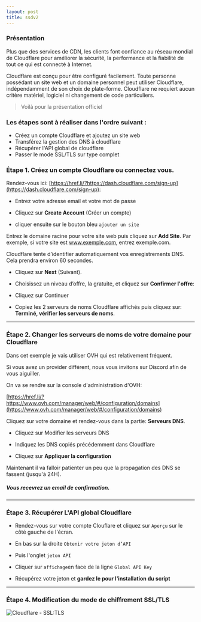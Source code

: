 ```yaml
---
layout: post
title: ssdv2
---
```

### Présentation
Plus que des services de CDN, les clients font confiance au réseau mondial de Cloudflare pour améliorer la sécurité, la performance et la fiabilité de tout ce qui est connecté à Internet.

Cloudflare est conçu pour être configuré facilement. Toute personne possédant un site web et un domaine personnel peut utiliser Cloudflare, indépendamment de son choix de plate-forme. Cloudflare ne requiert aucun critère matériel, logiciel ni changement de code particuliers.

> Voilà pour la présentation officiel

### Les étapes sont à réaliser dans l'ordre suivant :
* Créez un compte Cloudflare et ajoutez un site web
* Transférez la gestion des DNS à cloudflare
* Récupérer l'API global de cloudflare
* Passer le mode SSL/TLS sur type complet

### Étape 1. Créez un compte Cloudflare ou connectez vous.

Rendez-vous ici: [https://href.li/?https://dash.cloudflare.com/sign-up](https://dash.cloudflare.com/sign-up):

- Entrez votre adresse email et votre mot de passe

- Cliquez sur **Create Account** (Créer un compte)

- cliquer ensuite sur le bouton bleu ``ajouter un site``


Entrez le domaine racine pour votre site web puis cliquez sur **Add Site**. Par exemple, si votre site est www.exemple.com, entrez exemple.com.

Cloudflare tente d’identifier automatiquement vos enregistrements DNS. Cela prendra environ 60 secondes.

- Cliquez sur **Next** (Suivant).

- Choisissez un niveau d’offre, la gratuite, et cliquez sur **Confirmer l'offre**:

- Cliquez sur Continuer

- Copiez les 2 serveurs de noms Cloudflare affichés puis cliquez sur: **Terminé, vérifier les serveurs de noms**.

***

### Étape 2. Changer les serveurs de noms de votre domaine pour Cloudflare 

Dans cet exemple je vais utiliser OVH qui est relativement fréquent. 

Si vous avez un provider différent, nous vous invitons sur Discord afin de vous aiguiller.

On va se rendre sur la console d'administration d'OVH:

[https://href.li/?https://www.ovh.com/manager/web/#/configuration/domains](https://www.ovh.com/manager/web/#/configuration/domains)

Cliquez sur votre domaine et rendez-vous dans la partie: **Serveurs DNS**.

- Cliquez sur Modifier les serveurs DNS
- Indiquez les DNS copiés précédemment dans Cloudflare

- Cliquez sur **Appliquer la configuration** 

Maintenant il va falloir patienter un peu que la propagation des DNS se fassent (jusqu'à 24H).

##### Vous recevrez un email de confirmation.

***

### Étape 3. Récupérer L'API global Cloudflare

- Rendez-vous sur votre compte Clouflare et cliquez sur ``Aperçu`` sur le côté gauche de l'écran.

- En bas sur la droite ``Obtenir votre jeton d’API``

- Puis l'onglet ``jeton API``

- Cliquer sur ``affichage``en face de la ligne ``Global API Key``

- Récupérez votre jeton et **gardez le pour l'installation du script**

***

### Étape 4. Modification du mode de chiffrement SSL/TLS 

![Cloudflare - SSL:TLS](https://user-images.githubusercontent.com/64525827/105042745-e5966400-5a64-11eb-9dd9-aa4bed5bd8b7.png)

